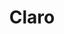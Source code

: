 ---
title: "Claro"
url: /santiago-de-los-caballeros/claro-avenida-27-de-febrero-2/
shop: teléfono móvil
---
